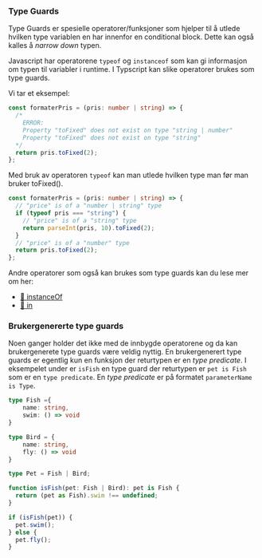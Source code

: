 ### Type Guards

Type Guards er spesielle operatorer/funksjoner som hjelper til å utlede hvilken type variablen en har innenfor en conditional block. Dette kan også kalles å _narrow down_ typen.

Javascript har operatorene `typeof` og `instanceof` som kan gi informasjon om typen til variabler i runtime. I Typscript kan slike operatorer brukes som type guards.

Vi tar et eksempel:

```typescript
const formaterPris = (pris: number | string) => {
  /* 
    ERROR:
    Property "toFixed" does not exist on type "string | number"
    Property "toFixed" does not exist on type "string" 
  */
  return pris.toFixed(2);
};
```
Med bruk av operatoren `typeof` kan man utlede hvilken type man før man bruker toFixed().

```typescript
const formaterPris = (pris: number | string) => {
  // "price" is of a "number | string" type
  if (typeof pris === "string") {
    // "price" is of a "string" type
    return parseInt(pris, 10).toFixed(2);
  }
  // "price" is of a "number" type
  return pris.toFixed(2);
};
```


Andre operatorer som også kan brukes som type guards kan du lese mer om her:
- [📘 instanceOf](https://www.typescriptlang.org/docs/handbook/2/narrowing.html#instanceof-narrowing)
- [📙 in](https://www.typescriptlang.org/docs/handbook/2/narrowing.html#the-in-operator-narrowing)




### Brukergenererte type guards
Noen ganger holder det ikke med de innbygde operatorene og da kan brukergenerete type guards være veldig nyttig. En brukergenerert type guards er egentlig kun en funksjon der returtypen er en _type predicate_. 
I eksempelet under er `isFish` en type guard der returtypen er `pet is Fish` som er en `type predicate`. En _type predicate_ er på formatet `parameterName is Type`.


```typescript
type Fish ={
    name: string,
    swim: () => void
}

type Bird = {
    name: string,
    fly: () => void
}

type Pet = Fish | Bird;

function isFish(pet: Fish | Bird): pet is Fish {
  return (pet as Fish).swim !== undefined;
}

if (isFish(pet)) {
  pet.swim();
} else {
  pet.fly();
}
```

